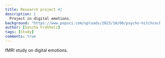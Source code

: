 ```yaml
---
title: Research project #1
description: |
  Project in digital emotions.
background: "https://www.popsci.com/uploads/2023/10/06/psycho-hitchcock-horror-movie-scary-music.jpg?auto=webp&width=1440&height=932.4"
author: [Sascha Frühholz]
tags: [Study]
comments: true
---
```


fMRI study on digital emotions.
